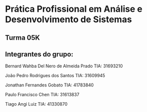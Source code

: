 # Prática Profissional em Análise e Desenvolvimento de Sistemas

## Turma 05K

## Integrantes do grupo:

Bernard Wahba Del Nero de Almeida Prado                             TIA: 31693210

João Pedro Rodrigues dos Santos                                     TIA: 31609945

Jonathan Fernandes Gobato                                           TIA: 41783840

Paulo Francisco Chen                                                TIA: 31613837

Tiago Angi Luiz                                                     TIA: 41330870
